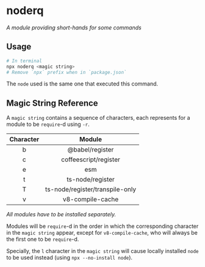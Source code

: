 # noderq

*A module providing short-hands for some commands*

## Usage

```bash
# In terminal
npx noderq <magic string>
# Remove `npx` prefix when in `package.json`
```

The `node` used is the same one that executed this command.

## Magic String Reference

A `magic string` contains a sequence of characters, each represents for a module to be `require`-d using `-r`.

| Character |             Module              |
| :-------: | :-----------------------------: |
|     b     |         @babel/register         |
|     c     |      coffeescript/register      |
|     e     |               esm               |
|     t     |        ts-node/register         |
|     T     | ts-node/register/transpile-only |
|     v     |        v8-compile-cache         |

*All modules have to be installed separately.*

Modules will be `require`-d in the order in which the corresponding character in the `magic string` appear, except for `v8-compile-cache`, who will always be the first one to be `require`-d.

Specially, the `l` character in the `magic string` will cause locally installed `node` to be used instead (using `npx --no-install node`).
